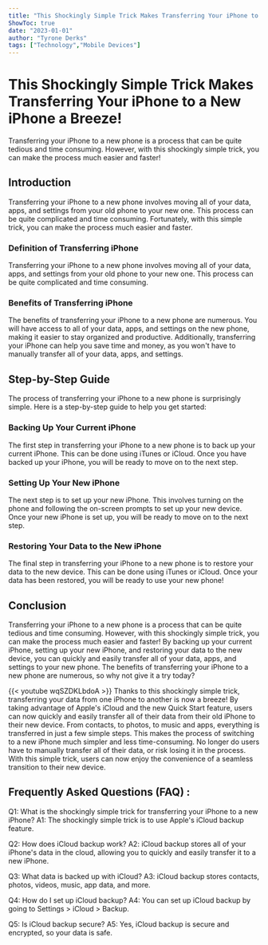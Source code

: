 ```yaml
---
title: "This Shockingly Simple Trick Makes Transferring Your iPhone to a New iPhone a Breeze!"
ShowToc: true 
date: "2023-01-01"
author: "Tyrone Derks" 
tags: ["Technology","Mobile Devices"]
---
```

# This Shockingly Simple Trick Makes Transferring Your iPhone to a New iPhone a Breeze!

Transferring your iPhone to a new phone is a process that can be quite tedious and time consuming. However, with this shockingly simple trick, you can make the process much easier and faster! 

## Introduction 

Transferring your iPhone to a new phone involves moving all of your data, apps, and settings from your old phone to your new one. This process can be quite complicated and time consuming. Fortunately, with this simple trick, you can make the process much easier and faster. 

### Definition of Transferring iPhone 

Transferring your iPhone to a new phone involves moving all of your data, apps, and settings from your old phone to your new one. This process can be quite complicated and time consuming. 

### Benefits of Transferring iPhone 

The benefits of transferring your iPhone to a new phone are numerous. You will have access to all of your data, apps, and settings on the new phone, making it easier to stay organized and productive. Additionally, transferring your iPhone can help you save time and money, as you won't have to manually transfer all of your data, apps, and settings. 

## Step-by-Step Guide 

The process of transferring your iPhone to a new phone is surprisingly simple. Here is a step-by-step guide to help you get started: 

### Backing Up Your Current iPhone 

The first step in transferring your iPhone to a new phone is to back up your current iPhone. This can be done using iTunes or iCloud. Once you have backed up your iPhone, you will be ready to move on to the next step. 

### Setting Up Your New iPhone 

The next step is to set up your new iPhone. This involves turning on the phone and following the on-screen prompts to set up your new device. Once your new iPhone is set up, you will be ready to move on to the next step. 

### Restoring Your Data to the New iPhone 

The final step in transferring your iPhone to a new phone is to restore your data to the new device. This can be done using iTunes or iCloud. Once your data has been restored, you will be ready to use your new phone! 

## Conclusion 

Transferring your iPhone to a new phone is a process that can be quite tedious and time consuming. However, with this shockingly simple trick, you can make the process much easier and faster! By backing up your current iPhone, setting up your new iPhone, and restoring your data to the new device, you can quickly and easily transfer all of your data, apps, and settings to your new phone. The benefits of transferring your iPhone to a new phone are numerous, so why not give it a try today?

{{< youtube wqSZDKLbdoA >}} 
Thanks to this shockingly simple trick, transferring your data from one iPhone to another is now a breeze! By taking advantage of Apple's iCloud and the new Quick Start feature, users can now quickly and easily transfer all of their data from their old iPhone to their new device. From contacts, to photos, to music and apps, everything is transferred in just a few simple steps. This makes the process of switching to a new iPhone much simpler and less time-consuming. No longer do users have to manually transfer all of their data, or risk losing it in the process. With this simple trick, users can now enjoy the convenience of a seamless transition to their new device.

## Frequently Asked Questions (FAQ) :
Q1: What is the shockingly simple trick for transferring your iPhone to a new iPhone?
A1: The shockingly simple trick is to use Apple's iCloud backup feature.

Q2: How does iCloud backup work?
A2: iCloud backup stores all of your iPhone's data in the cloud, allowing you to quickly and easily transfer it to a new iPhone.

Q3: What data is backed up with iCloud?
A3: iCloud backup stores contacts, photos, videos, music, app data, and more.

Q4: How do I set up iCloud backup?
A4: You can set up iCloud backup by going to Settings > iCloud > Backup.

Q5: Is iCloud backup secure?
A5: Yes, iCloud backup is secure and encrypted, so your data is safe.


